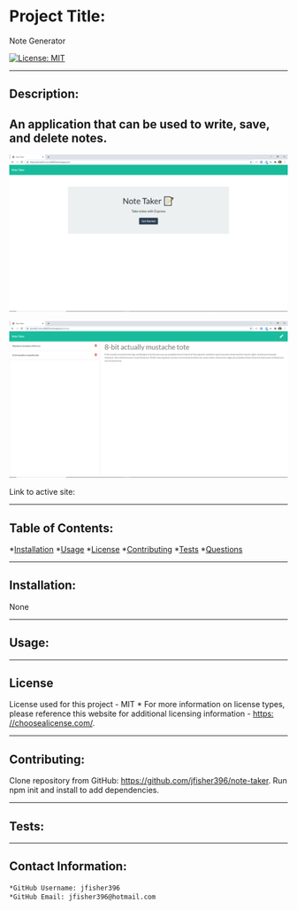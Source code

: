 
  
  # Project Title:

  Note Generator

  [![License: MIT](https://img.shields.io/badge/License-MIT-yellow.svg)](https://opensource.org/licenses/MIT)
  
---

  ## Description:

  An application that can be used to write, save, and delete notes.
  ---
  
  ![GitHub Logo](/media/note-taker-screenshot1.png)
  
  ![GitHub Logo](/media/not-taker-screenshot2.png)
  
  Link to active site: 


  ---

  ## Table of Contents:
  *[Installation](#Installation) 
  *[Usage](#Usage)
  *[License](#License)
  *[Contributing](#Contribution)
  *[Tests](#Tests) 
  *[Questions](#Contact-Information)

---

  ## Installation:

  None

---

  ## Usage:

  

---

  ## License
  License used for this project - MIT
    * For more information on license types, please reference this website
  for additional licensing information - [https: //choosealicense.com/](https://choosealicense.com/).

---

  ## Contributing:

  Clone repository from GitHub: https://github.com/jfisher396/note-taker. Run npm init and install to add dependencies.

---

  ## Tests:
  

---

  ## Contact Information:
    *GitHub Username: jfisher396
    *GitHub Email: jfisher396@hotmail.com
  
